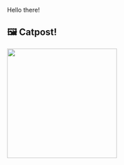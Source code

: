 Hello there!



## 🖼️ Catpost!

<sub>
    <img src="https://cdn2.thecatapi.com/images/hbB7rTNnl.jpg" height="256">
</sub>

